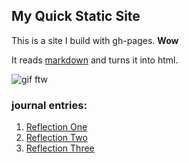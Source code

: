 ## My Quick Static Site

This is a site I build with gh-pages. **Wow**

It reads [markdown](https://www.markdownguide.org/) and turns it into html.

![gif ftw](https://media.giphy.com/media/nXxOjZrbnbRxS/200w_d.gif)


### journal entries:
1. [Reflection One](Reflections/partOneReflection.md)
2. [Reflection Two](https://github.com/MerchantIqbal/MerchantIqbal.github.io/blob/add91c70d90384233265d8d1b82230ec5add9907/Reflections/partTwoReflection.md)
3. [Reflection Three]()
